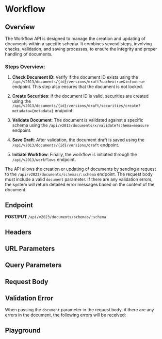 <script setup>
import SwaggerUI from "@/swagger/view/SwaggerUI.vue"
import swaggerJson from "@/swagger/json/ircc/workflow.json";

const swaggerSpecs = [
  { json: swaggerJson, protected: true },
];

</script>

# Workflow

## Overview

The Workflow API is designed to manage the creation and updating of documents within a specific schema. It combines several steps, involving checks, validation, and saving processes, to ensure the integrity and proper handling of documents.

### Steps Overview:

1. **Check Document ID**: Verify if the document ID exists using the `/api/v2013/documents/{id}/versions/draft?cache=true&info=true` endpoint. This step also ensures that the document is not locked.

2. **Create Securities**: If the document ID is valid, securities are created using the `/api/v2013/documents/{id}/versions/draft/securities/create?metadata={metadata}` endpoint.

3. **Validate Document**: The document is validated against a specific schema using the `/api/v2013/documents/x/validate?schema=measure` endpoint.

4. **Save Draft**: After validation, the document draft is saved using the `/api/v2013/documents/{id}/versions/draft` endpoint.

5. **Initiate Workflow**: Finally, the workflow is initiated through the `/api/v2013/workflows` endpoint.

The API allows the creation or updating of documents by sending a request to the `/api/v2023/documents/schemas/:schema` endpoint. The request body must include a valid `document` parameter. If there are any validation errors, the system will return detailed error messages based on the content of the document.

## Endpoint

**POST/PUT** `/api/v2023/documents/schemas/:schema`

## Headers
<!--@include: @/../components/common/header/authorization.md-->

## URL Parameters
<!--@include: @/../components/common/url/schema.md-->

## Query Parameters
<!--@include: @/../components/common/query/realm.md-->

## Request Body
<!--@include: @/../components/ircc/workflow/request-body.md-->

## Validation Error
<!--@include: @/../components/ircc/workflow/request-error.md-->

When passing the `document` parameter in the request body, if there are any errors in the document, the following errors will be received:

<!--@include: @/../components/common/validation-error.md-->

## Playground

<SwaggerUI :swaggerSpecs="swaggerSpecs" />